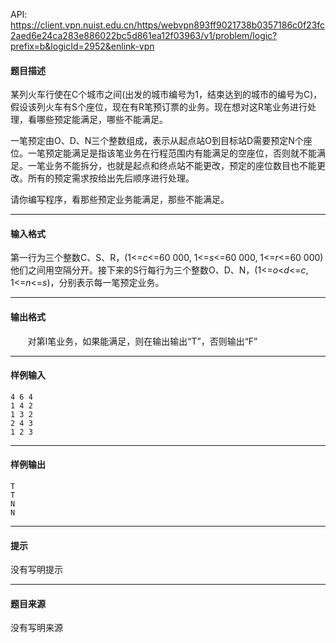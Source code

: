 API: https://client.vpn.nuist.edu.cn/https/webvpn893ff9021738b0357186c0f23fc2aed6e24ca283e886022bc5d861ea12f03963/v1/problem/logic?prefix=b&logicId=2952&enlink-vpn

#### 题目描述

某列火车行使在C个城市之间(出发的城市编号为1，结束达到的城市的编号为C)，假设该列火车有S个座位，现在有R笔预订票的业务。现在想对这R笔业务进行处理，看哪些预定能满足，哪些不能满足。

一笔预定由O、D、N三个整数组成，表示从起点站O到目标站D需要预定N个座位。一笔预定能满足是指该笔业务在行程范围内有能满足的空座位，否则就不能满足。一笔业务不能拆分，也就是起点和终点站不能更改，预定的座位数目也不能更改。所有的预定需求按给出先后顺序进行处理。

请你编写程序，看那些预定业务能满足，那些不能满足。

---

#### 输入格式

第一行为三个整数C、S、R，(1<=_c_<=60 000, 1<=_s_<=60 000, 1<=_r_<=60 000)他们之间用空隔分开。接下来的S行每行为三个整数O、D、N，(1<=_o_<_d_<=_c_, 1<=_n_<=_s_)，分别表示每一笔预定业务。

---

#### 输出格式

       对第I笔业务，如果能满足，则在输出输出“T”，否则输出“F”

---

#### 样例输入
```
4 6 4
1 4 2
1 3 2
2 4 3
1 2 3

```

---

#### 样例输出
```
T
T
N
N

```

---

#### 提示

没有写明提示

---

#### 题目来源

没有写明来源